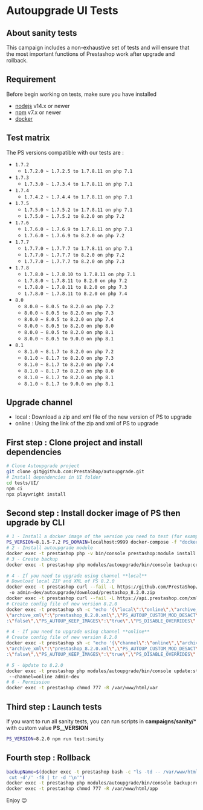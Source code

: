 # Autoupgrade UI Tests

## About sanity tests
This campaign includes a non-exhaustive set of tests and will ensure that the most important functions of Prestashop work
after upgrade and rollback.

## Requirement

Before begin working on tests, make sure you have installed

* [nodejs](https://nodejs.org/) v14.x or newer
* [npm](https://www.npmjs.com/) v7.x or newer
* [docker](https://docs.docker.com/engine/install/)

## Test matrix

The PS versions compatible with our tests are :
- `1.7.2`
    - `1.7.2.0 ~ 1.7.2.5 to 1.7.8.11 on php 7.1`
- `1.7.3`
    - `1.7.3.0 ~ 1.7.3.4 to 1.7.8.11 on php 7.1`
- `1.7.4`
    - `1.7.4.2 ~ 1.7.4.4 to 1.7.8.11 on php 7.1`
- `1.7.5`
    - `1.7.5.0 ~ 1.7.5.2 to 1.7.8.11 on php 7.1`
    - `1.7.5.0 ~ 1.7.5.2 to 8.2.0 on php 7.2`
- `1.7.6`
    - `1.7.6.0 ~ 1.7.6.9 to 1.7.8.11 on php 7.1`
    - `1.7.6.0 ~ 1.7.6.9 to 8.2.0 on php 7.2`
- `1.7.7`
    - `1.7.7.0 ~ 1.7.7.7 to 1.7.8.11 on php 7.1`
    - `1.7.7.0 ~ 1.7.7.7 to 8.2.0 on php 7.2`
    - `1.7.7.0 ~ 1.7.7.7 to 8.2.0 on php 7.3`
- `1.7.8`
    - `1.7.8.0 ~ 1.7.8.10 to 1.7.8.11 on php 7.1`
    - `1.7.8.0 ~ 1.7.8.11 to 8.2.0 on php 7.2`
    - `1.7.8.0 ~ 1.7.8.11 to 8.2.0 on php 7.3`
    - `1.7.8.0 ~ 1.7.8.11 to 8.2.0 on php 7.4`
- `8.0`
    - `8.0.0 ~ 8.0.5 to 8.2.0 on php 7.2`
    - `8.0.0 ~ 8.0.5 to 8.2.0 on php 7.3`
    - `8.0.0 ~ 8.0.5 to 8.2.0 on php 7.4`
    - `8.0.0 ~ 8.0.5 to 8.2.0 on php 8.0`
    - `8.0.0 ~ 8.0.5 to 8.2.0 on php 8.1`
    - `8.0.0 ~ 8.0.5 to 9.0.0 on php 8.1`
- `8.1`
    - `8.1.0 ~ 8.1.7 to 8.2.0 on php 7.2`
    - `8.1.0 ~ 8.1.7 to 8.2.0 on php 7.3`
    - `8.1.0 ~ 8.1.7 to 8.2.0 on php 7.4`
    - `8.1.0 ~ 8.1.7 to 8.2.0 on php 8.0`
    - `8.1.0 ~ 8.1.7 to 8.2.0 on php 8.1`
    - `8.1.0 ~ 8.1.7 to 9.0.0 on php 8.1`

## Upgrade channel
- local : Download a zip and xml file of the new version of PS to upgrade
- online : Using the link of the zip and xml of PS to upgrade

## First step : Clone project and install dependencies

```bash
# Clone Autoupgrade project
git clone git@github.com:PrestaShop/autoupgrade.git
# Install dependencies in UI folder
cd tests/UI/
npm ci
npx playwright install
```

## Second step : Install docker image of PS then upgrade by CLI
```bash
# 1 - Install a docker image of the version you need to test (for example 8.1.5 on php 7.2)
PS_VERSION=8.1.5-7.2 PS_DOMAIN=localhost:9999 docker-compose -f "docker-compose.yml" up --build
# 2 - Install autoupgrade module
docker exec -t prestashop php -v bin/console prestashop:module install autoupgrade
# 3 - Create backup
docker exec -t prestashop php modules/autoupgrade/bin/console backup:create admin-dev

# 4 - If you need to upgrade using channel **local**
# Download local ZIP and XML of PS 8.2.0
docker exec -t prestashop curl --fail -L https://github.com/PrestaShop/zip-archives/raw/main/prestashop_8.2.0.zip
 -o admin-dev/autoupgrade/download/prestashop_8.2.0.zip
docker exec -t prestashop curl --fail -L https://api.prestashop.com/xml/md5/8.2.0.xml -o admin-dev/autoupgrade/download/prestashop_8.2.0.xml
# Create config file of new version 8.2.0
docker exec -t prestashop sh -c "echo '{\"local\":\"online\",\"archive_zip\":\"prestashop_8.2.0.zip\",
\"archive_xml\":\"prestashop_8.2.0.xml\",\"PS_AUTOUP_CUSTOM_MOD_DESACT\":\"true\",\"PS_AUTOUP_CHANGE_DEFAULT_THEME\"
:\"false\",\"PS_AUTOUP_KEEP_IMAGES\":\"true\",\"PS_DISABLE_OVERRIDES\":\"true\"}' > modules/autoupgrade/config.json"

# 4 - If you need to upgrade using channel **online**
# Create config file of new version 8.2.0
docker exec -t prestashop sh -c "echo '{\"channel\":\"online\",\"archive_zip\":\"prestashop_8.2.0.zip\",
\"archive_xml\":\"prestashop_8.2.0.xml\",\"PS_AUTOUP_CUSTOM_MOD_DESACT\":\"true\",\"PS_AUTOUP_CHANGE_DEFAULT_THEME\"
:\"false\",\"PS_AUTOUP_KEEP_IMAGES\":\"true\",\"PS_DISABLE_OVERRIDES\":\"true\"}' > modules/autoupgrade/config.json"

# 5 - Update to 8.2.0
docker exec -t prestashop php modules/autoupgrade/bin/console update:start --config-file-path=modules/autoupgrade/config.json
 --channel=online admin-dev
# 6 - Permission
docker exec -t prestashop chmod 777 -R /var/www/html/var
```

## Third step : Launch tests

If you want to run all sanity tests, you can run scripts in **campaigns/sanity/*** with custom value **PS__VERSION**
```bash
PS_VERSION=8.2.0 npm run test:sanity
```

## Fourth step : Rollback
```bash
backupName=$(docker exec -t prestashop bash -c "ls -td -- /var/www/html/admin-dev/autoupgrade/backup/*/ | head -n 1 |
 cut -d'/' -f8 | tr -d '\n'")
docker exec -t prestashop php modules/autoupgrade/bin/console backup:restore --backup=$backupName admin-dev
docker exec -t prestashop chmod 777 -R /var/www/html/app
```

Enjoy 😉
